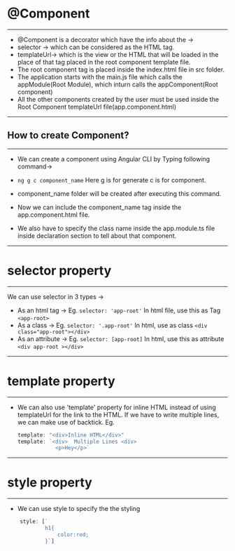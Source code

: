# @Component
--- 
* @Component is a decorator which have the info about the ->
* selector -> which can be considered as the HTML tag.
* templateUrl-> which is the view or the HTML that will be loaded in the place of that tag placed in the root component template file.
* The root component tag is placed inside the index.html file in src folder.
* The application starts with the main.js file which calls the appModule(Root Module), which inturn calls the appComponent(Root component)
* All the other components created by the user must be used inside the Root Component templateUrl file(app.component.html)

---

## How to create Component?
---

* We can create a component using Angular CLI by Typing following command->

* `ng g c component_name`
    Here g is for generate
    c is for component.

* component_name folder will be created after executing this command.
* Now we can include the component_name tag inside the app.component.html file.
* We also have to specify the class name inside the app.module.ts file inside declaration section to tell about that component.

---

# selector property

---
We can use selector in 3 types ->
  * As an html tag ->
          Eg.  `selector: 'app-root'`
          In html file, use this as Tag  `<app-root>`
  * As a class ->
          Eg.   `selector: '.app-root'`
          In html, use as class  `<div class="app-root"></div>`
  * As an attribute ->
          Eg.    `selector: [app-root]`
          In html, use this as attribute `<div app-root ></div>`

---

# template property
---
* We can also use 'template' property for inline HTML instead of using templateUrl for the link to the HTML.
  If we have to write multiple lines, we can make use of backtick.
  Eg. 
  ```javascript
  template: "<div>Inline HTML</div>"
  template: `<div>  Multiple Lines <div>
              <p>Hey</p>`

---

# style property

---

* We can use style to specify the the styling
```javascript
    style: [`
            h1{
                color:red;
            }`]
